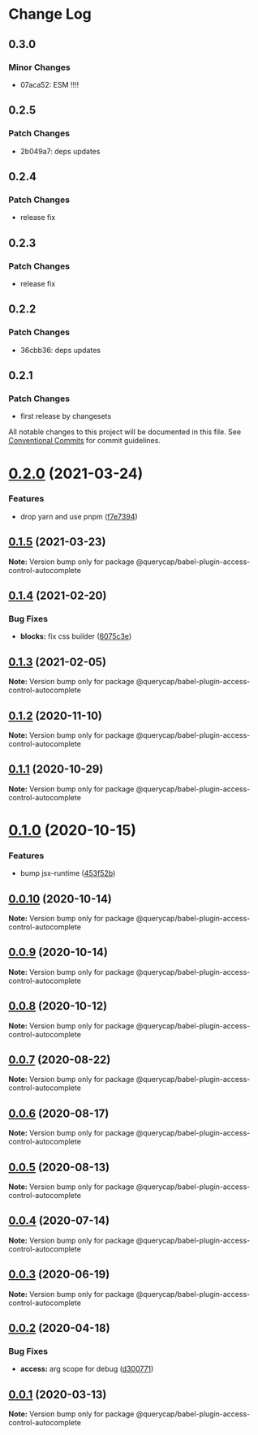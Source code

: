 # Change Log

## 0.3.0

### Minor Changes

- 07aca52: ESM !!!!

## 0.2.5

### Patch Changes

- 2b049a7: deps updates

## 0.2.4

### Patch Changes

- release fix

## 0.2.3

### Patch Changes

- release fix

## 0.2.2

### Patch Changes

- 36cbb36: deps updates

## 0.2.1

### Patch Changes

- first release by changesets

All notable changes to this project will be documented in this file.
See [Conventional Commits](https://conventionalcommits.org) for commit guidelines.

# [0.2.0](https://github.com/querycap/webappkit/compare/@querycap/babel-plugin-access-control-autocomplete@0.1.5...@querycap/babel-plugin-access-control-autocomplete@0.2.0) (2021-03-24)

### Features

- drop yarn and use pnpm ([f7e7394](https://github.com/querycap/webappkit/commit/f7e7394e1531ffb96ecb3e393e8131451f3e1d9f))

## [0.1.5](https://github.com/querycap/webappkit/compare/@querycap/babel-plugin-access-control-autocomplete@0.1.4...@querycap/babel-plugin-access-control-autocomplete@0.1.5) (2021-03-23)

**Note:** Version bump only for package @querycap/babel-plugin-access-control-autocomplete

## [0.1.4](https://github.com/querycap/webappkit/compare/@querycap/babel-plugin-access-control-autocomplete@0.1.3...@querycap/babel-plugin-access-control-autocomplete@0.1.4) (2021-02-20)

### Bug Fixes

- **blocks:** fix css builder ([6075c3e](https://github.com/querycap/webappkit/commit/6075c3e827ca1bc7ddef1728a19d11cb068685bb))

## [0.1.3](https://github.com/querycap/webappkit/compare/@querycap/babel-plugin-access-control-autocomplete@0.1.2...@querycap/babel-plugin-access-control-autocomplete@0.1.3) (2021-02-05)

**Note:** Version bump only for package @querycap/babel-plugin-access-control-autocomplete

## [0.1.2](https://github.com/querycap/webappkit/compare/@querycap/babel-plugin-access-control-autocomplete@0.1.1...@querycap/babel-plugin-access-control-autocomplete@0.1.2) (2020-11-10)

**Note:** Version bump only for package @querycap/babel-plugin-access-control-autocomplete

## [0.1.1](https://github.com/querycap/webappkit/compare/@querycap/babel-plugin-access-control-autocomplete@0.1.0...@querycap/babel-plugin-access-control-autocomplete@0.1.1) (2020-10-29)

**Note:** Version bump only for package @querycap/babel-plugin-access-control-autocomplete

# [0.1.0](https://github.com/querycap/webappkit/compare/@querycap/babel-plugin-access-control-autocomplete@0.0.10...@querycap/babel-plugin-access-control-autocomplete@0.1.0) (2020-10-15)

### Features

- bump jsx-runtime ([453f52b](https://github.com/querycap/webappkit/commit/453f52b4a7b0e0f987de76da08c9bbb4d39802f8))

## [0.0.10](https://github.com/querycap/webappkit/compare/@querycap/babel-plugin-access-control-autocomplete@0.0.9...@querycap/babel-plugin-access-control-autocomplete@0.0.10) (2020-10-14)

**Note:** Version bump only for package @querycap/babel-plugin-access-control-autocomplete

## [0.0.9](https://github.com/querycap/webappkit/compare/@querycap/babel-plugin-access-control-autocomplete@0.0.8...@querycap/babel-plugin-access-control-autocomplete@0.0.9) (2020-10-14)

**Note:** Version bump only for package @querycap/babel-plugin-access-control-autocomplete

## [0.0.8](https://github.com/querycap/webappkit/compare/@querycap/babel-plugin-access-control-autocomplete@0.0.7...@querycap/babel-plugin-access-control-autocomplete@0.0.8) (2020-10-12)

**Note:** Version bump only for package @querycap/babel-plugin-access-control-autocomplete

## [0.0.7](https://github.com/querycap/webappkit/compare/@querycap/babel-plugin-access-control-autocomplete@0.0.6...@querycap/babel-plugin-access-control-autocomplete@0.0.7) (2020-08-22)

**Note:** Version bump only for package @querycap/babel-plugin-access-control-autocomplete

## [0.0.6](https://github.com/querycap/webappkit/compare/@querycap/babel-plugin-access-control-autocomplete@0.0.5...@querycap/babel-plugin-access-control-autocomplete@0.0.6) (2020-08-17)

**Note:** Version bump only for package @querycap/babel-plugin-access-control-autocomplete

## [0.0.5](https://github.com/querycap/webappkit/compare/@querycap/babel-plugin-access-control-autocomplete@0.0.3...@querycap/babel-plugin-access-control-autocomplete@0.0.5) (2020-08-13)

**Note:** Version bump only for package @querycap/babel-plugin-access-control-autocomplete

## [0.0.4](https://github.com/querycap/webappkit/compare/@querycap/babel-plugin-access-control-autocomplete@0.0.3...@querycap/babel-plugin-access-control-autocomplete@0.0.4) (2020-07-14)

**Note:** Version bump only for package @querycap/babel-plugin-access-control-autocomplete

## [0.0.3](https://github.com/querycap/webappkit/compare/@querycap/babel-plugin-access-control-autocomplete@0.0.2...@querycap/babel-plugin-access-control-autocomplete@0.0.3) (2020-06-19)

**Note:** Version bump only for package @querycap/babel-plugin-access-control-autocomplete

## [0.0.2](https://github.com/querycap/webappkit/compare/@querycap/babel-plugin-access-control-autocomplete@0.0.1...@querycap/babel-plugin-access-control-autocomplete@0.0.2) (2020-04-18)

### Bug Fixes

- **access:** arg scope for debug ([d300771](https://github.com/querycap/webappkit/commit/d300771092b34600d01b76a11e8f07e72111bc12))

## [0.0.1](https://github.com/querycap/webappkit/compare/@querycap/babel-plugin-access-control-autocomplete@0.0.0...@querycap/babel-plugin-access-control-autocomplete@0.0.1) (2020-03-13)

**Note:** Version bump only for package @querycap/babel-plugin-access-control-autocomplete
